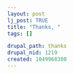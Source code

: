 ```yaml
--- 
layout: post
lj_post: TRUE
title: "Thanks, "
tags: []

drupal_path: thanks
drupal_nid: 1219
created: 1049968380
---
```

<br clear=all>
<img src="http://www.bobthegolfer.net/comics/Bob112.jpg" alt="" align="bottom">
